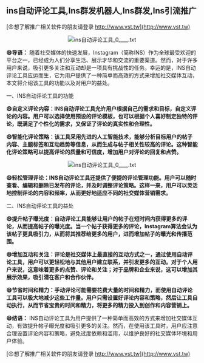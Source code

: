 ## **ins自动评论工具,Ins群发机器人,Ins群发,Ins引流推广**

[😍想了解推广相关软件的朋友请登录 http://www.vst.tw](http://www.vst.tw)

 <center><img src="https://vst.tw/MP4/tuiguang/png/4.png" alt="ins自动评论工具_0____.txt"></center>

**😄导语：**
随着社交媒体的快速发展，Instagram（简称INS）作为全球最受欢迎的平台之一，已经成为人们分享生活、展示才华和交流的重要渠道。然而，对于许多用户来说，吸引更多关注和互动却是一项具有挑战性的任务。幸运的是，INS自动评论工具应运而生，它为用户提供了一种简单而高效的方式来增加社交媒体互动，本文将介绍该工具的功能以及对用户的益处。

一、INS自动评论工具的功能

**😄自定义评论内容：INS自动评论工具允许用户根据自己的需求和目标，自定义评论的内容。用户可以选择使用预设的评论模板，也可以根据个人喜好制定独特的评论，既满足了个性化的需求，又保证了评论的真实性和合理性。**

**😄智能化评论策略：该工具采用先进的人工智能技术，能够分析目标用户的帖子内容、主题标签和互动趋势等信息，从而生成与帖子相关性较高的评论。这种智能化评论策略可以提高评论的质量和可信度，增加用户对评论的回复和点赞。**

 <center><img src="https://vst.tw/MP4/tuiguang/png/7.png" alt="ins自动评论工具_0____.txt"></center>

**😄轻松管理评论：INS自动评论工具还提供了便捷的评论管理功能。用户可以随时查看、编辑和删除已发布的评论，并及时调整评论策略。这样一来，用户可以灵活地控制评论的内容和频率，从而更好地适应不同的社交媒体营销需求。**

二、INS自动评论工具的益处

**😄提升帖子曝光度：自动评论工具能够让用户的帖子在短时间内获得更多的评论，从而提高帖子的曝光度。当一个帖子获得更多的评论，Instagram算法会认为该帖子更具吸引力，从而将其推荐给更多的用户，进而增加帖子的曝光和传播范围。**

**😄增加互动和关注：评论是社交媒体上最直接的互动方式之一，通过使用自动评论工具，用户可以更轻松地与其他用户建立联系，并引发更多的互动。对于个人用户来说，这意味着更多的点赞、评论和关注；对于品牌和企业来说，这可以增加其展示效果，吸引潜在客户和合作伙伴。**

**😄节省时间和精力：手动评论可能需要花费大量的时间和精力，而使用自动评论工具可以极大地减少这些工作量。用户只需设置好评论内容和策略，然后让工具自动执行，从而节省宝贵的时间和精力，将更多的精力投入到创作和内容营销上。**

**😄结语：**
INS自动评论工具为用户提供了一种简单而高效的方式来增加社交媒体互动，有效提升帖子曝光度和吸引更多的关注。然而，在使用该工具时，用户应注意合理设置评论内容和策略，避免过度依赖和滥用，以维护良好的社交媒体环境和用户体验。

[😍想了解推广相关软件的朋友请登录 http://www.vst.tw](http://www.vst.tw)



